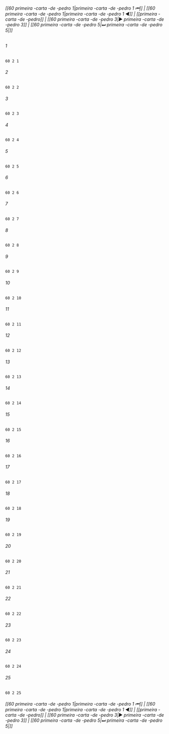 
###### [[60 primeira -carta -de -pedro 1|primeira -carta -de -pedro 1 ⏮]] | [[60 primeira -carta -de -pedro 1|primeira -carta -de -pedro 1 ◀]] | [[primeira -carta -de -pedro]] | [[60 primeira -carta -de -pedro 3|▶ primeira -carta -de -pedro 3]] | [[60 primeira -carta -de -pedro 5|⏭ primeira -carta -de -pedro 5|]]

###### 1
``` verse
60 2 1 
```
###### 2
``` verse
60 2 2 
```
###### 3
``` verse
60 2 3 
```
###### 4
``` verse
60 2 4 
```
###### 5
``` verse
60 2 5 
```
###### 6
``` verse
60 2 6 
```
###### 7
``` verse
60 2 7 
```
###### 8
``` verse
60 2 8 
```
###### 9
``` verse
60 2 9 
```
###### 10
``` verse
60 2 10 
```
###### 11
``` verse
60 2 11 
```
###### 12
``` verse
60 2 12 
```
###### 13
``` verse
60 2 13 
```
###### 14
``` verse
60 2 14 
```
###### 15
``` verse
60 2 15 
```
###### 16
``` verse
60 2 16 
```
###### 17
``` verse
60 2 17 
```
###### 18
``` verse
60 2 18 
```
###### 19
``` verse
60 2 19 
```
###### 20
``` verse
60 2 20 
```
###### 21
``` verse
60 2 21 
```
###### 22
``` verse
60 2 22 
```
###### 23
``` verse
60 2 23 
```
###### 24
``` verse
60 2 24 
```
###### 25
``` verse
60 2 25 
```

###### [[60 primeira -carta -de -pedro 1|primeira -carta -de -pedro 1 ⏮]] | [[60 primeira -carta -de -pedro 1|primeira -carta -de -pedro 1 ◀]] | [[primeira -carta -de -pedro]] | [[60 primeira -carta -de -pedro 3|▶ primeira -carta -de -pedro 3]] | [[60 primeira -carta -de -pedro 5|⏭ primeira -carta -de -pedro 5|]]

